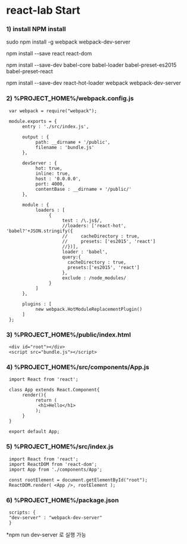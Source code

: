 # react-lab Start
### 1) install NPM install
sudo npm install -g webpack webpack-dev-server

npm install --save react react-dom

npm install --save-dev babel-core babel-loader babel-preset-es2015 babel-preset-react

npm install --save-dev react-hot-loader webpack webpack-dev-server


### 2) %PROJECT_HOME%/webpack.config.js

     var webpack = require("webpack");

     module.exports = {
          entry : './src/index.js',

          output : {
               path: __dirname + '/public',
               filename : 'bundle.js'
          },

          devServer : {
               hot: true,
               inline: true,
               host : '0.0.0.0',
               port: 4000,
               contentBase : __dirname + '/public/'
          },

          module : {
               loaders : [
                    {
                         test : /\.js$/,
                         //loaders: ['react-hot', 'babel?'+JSON.stringify({
                         //     cacheDirectory : true,
                         //     presets: ['es2015', 'react']
                         //})],
                         loader : 'babel',
                         query:{
                           cacheDirectory : true,
                           presets:['es2015', 'react']
                         },
                         exclude : /node_modules/
                    }
               ]
          },

          plugins : [
               new webpack.HotModuleReplacementPlugin()
          ]
     };


### 3) %PROJECT_HOME%/public/index.html 
     <div id="root"></div>
     <script src="bundle.js"></script>


### 4) %PROJECT_HOME%/src/components/App.js
     import React from 'react';

     class App extends React.Component{
          render(){
               return (
                <h1>Hello</h1>    
               );
          }
     }

     export default App;


### 5) %PROJECT_HOME%/src/index.js
     import React from 'react';
     import ReactDOM from 'react-dom';
     import App from './components/App';

     const rootElement = document.getElementById("root");
     ReactDOM.render( <App />, rootElement );


### 6) %PROJECT_HOME%/package.json
     scripts: {
     "dev-server" : "webpack-dev-server"
     }
*npm run dev-server 로 실행 가능
